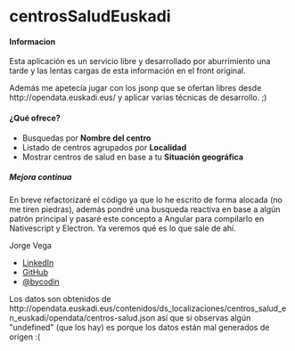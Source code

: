 # centrosSaludEuskadi

<h4>Informacion</h4>
<p>Esta aplicación es un servicio libre y desarrollado por aburrimiento una tarde y las lentas cargas de esta información en el front original.</p>
<p>Además me apetecía jugar con los jsonp que se ofertan libres desde http://opendata.euskadi.eus/ y aplicar varias técnicas de desarrollo. ;) </p>
<h4>¿Qué ofrece?</h4>
<ul>
<li>Busquedas por <strong>Nombre del centro</strong></li>
<li>Listado de centros agrupados por <strong>Localidad</strong></li>
<li>Mostrar centros de salud en base a tu <strong>Situación geográfica</strong></li>

</ul>
</ul>

<h5 id="lorem1">Mejora continua</h5>
<p>En breve refactorizaré el código ya que lo he escrito de forma alocada (no me tiren piedras), además pondré una busqueda reactiva en base a algún patrón principal y pasaré este concepto a Angular para compilarlo en Nativescript  y Electron. Ya veremos qué es lo que sale de ahí.
</p>
<p>Jorge Vega</p>
<ul>
<li><a href="https://www.linkedin.com/in/jorge-vega-11344947/">LinkedIn</a></li>
<li><a href="https://github.com/jvega300">GitHub</a></li>
<li><a href="https://twitter.com/bycodin">@bycodin</a></li>
</ul>
<p>Los datos son obtenidos de http://opendata.euskadi.eus/contenidos/ds_localizaciones/centros_salud_en_euskadi/opendata/centros-salud.json así que si observas algún "undefined" (que los hay) es porque los datos están mal generados de origen :( </p>
